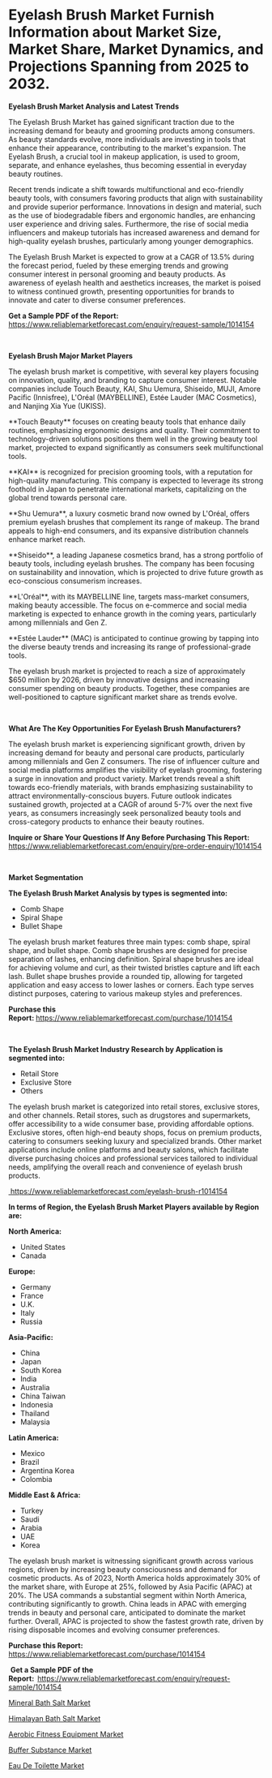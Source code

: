 <p><h1>Eyelash Brush Market Furnish Information about Market Size, Market Share, Market Dynamics, and Projections Spanning from 2025 to 2032.</h1></p><p><strong>Eyelash Brush Market Analysis and Latest Trends</strong></p>
<p><p>The Eyelash Brush Market has gained significant traction due to the increasing demand for beauty and grooming products among consumers. As beauty standards evolve, more individuals are investing in tools that enhance their appearance, contributing to the market's expansion. The Eyelash Brush, a crucial tool in makeup application, is used to groom, separate, and enhance eyelashes, thus becoming essential in everyday beauty routines. </p><p>Recent trends indicate a shift towards multifunctional and eco-friendly beauty tools, with consumers favoring products that align with sustainability and provide superior performance. Innovations in design and material, such as the use of biodegradable fibers and ergonomic handles, are enhancing user experience and driving sales. Furthermore, the rise of social media influencers and makeup tutorials has increased awareness and demand for high-quality eyelash brushes, particularly among younger demographics. </p><p>The Eyelash Brush Market is expected to grow at a CAGR of 13.5% during the forecast period, fueled by these emerging trends and growing consumer interest in personal grooming and beauty products. As awareness of eyelash health and aesthetics increases, the market is poised to witness continued growth, presenting opportunities for brands to innovate and cater to diverse consumer preferences.</p></p>
<p><strong>Get a Sample PDF of the Report:&nbsp;</strong> <a href="https://www.reliablemarketforecast.com/enquiry/request-sample/1014154?utm_campaign=1899&utm_medium=2&utm_source=Github&utm_content=ia&utm_term=06032025&utm_id=eyelash-brush">https://www.reliablemarketforecast.com/enquiry/request-sample/1014154</a></p>
<p>&nbsp;</p>
<p><strong>Eyelash Brush Major Market Players</strong></p>
<p><p>The eyelash brush market is competitive, with several key players focusing on innovation, quality, and branding to capture consumer interest. Notable companies include Touch Beauty, KAI, Shu Uemura, Shiseido, MUJI, Amore Pacific (Innisfree), L'Oréal (MAYBELLINE), Estée Lauder (MAC Cosmetics), and Nanjing Xia Yue (UKISS).</p><p>**Touch Beauty** focuses on creating beauty tools that enhance daily routines, emphasizing ergonomic designs and quality. Their commitment to technology-driven solutions positions them well in the growing beauty tool market, projected to expand significantly as consumers seek multifunctional tools.</p><p>**KAI** is recognized for precision grooming tools, with a reputation for high-quality manufacturing. This company is expected to leverage its strong foothold in Japan to penetrate international markets, capitalizing on the global trend towards personal care.</p><p>**Shu Uemura**, a luxury cosmetic brand now owned by L'Oréal, offers premium eyelash brushes that complement its range of makeup. The brand appeals to high-end consumers, and its expansive distribution channels enhance market reach.</p><p>**Shiseido**, a leading Japanese cosmetics brand, has a strong portfolio of beauty tools, including eyelash brushes. The company has been focusing on sustainability and innovation, which is projected to drive future growth as eco-conscious consumerism increases.</p><p>**L'Oréal**, with its MAYBELLINE line, targets mass-market consumers, making beauty accessible. The focus on e-commerce and social media marketing is expected to enhance growth in the coming years, particularly among millennials and Gen Z.</p><p>**Estée Lauder** (MAC) is anticipated to continue growing by tapping into the diverse beauty trends and increasing its range of professional-grade tools. </p><p>The eyelash brush market is projected to reach a size of approximately $650 million by 2026, driven by innovative designs and increasing consumer spending on beauty products. Together, these companies are well-positioned to capture significant market share as trends evolve.</p></p>
<p>&nbsp;</p>
<p><strong>What Are The Key Opportunities For Eyelash Brush Manufacturers?</strong></p>
<p><p>The eyelash brush market is experiencing significant growth, driven by increasing demand for beauty and personal care products, particularly among millennials and Gen Z consumers. The rise of influencer culture and social media platforms amplifies the visibility of eyelash grooming, fostering a surge in innovation and product variety. Market trends reveal a shift towards eco-friendly materials, with brands emphasizing sustainability to attract environmentally-conscious buyers. Future outlook indicates sustained growth, projected at a CAGR of around 5-7% over the next five years, as consumers increasingly seek personalized beauty tools and cross-category products to enhance their beauty routines.</p></p>
<p><strong>Inquire or Share Your Questions If Any Before Purchasing This Report:</strong> <a href="https://www.reliablemarketforecast.com/enquiry/pre-order-enquiry/1014154?utm_campaign=1899&utm_medium=2&utm_source=Github&utm_content=ia&utm_term=06032025&utm_id=eyelash-brush">https://www.reliablemarketforecast.com/enquiry/pre-order-enquiry/1014154</a></p>
<p>&nbsp;</p>
<p><strong>Market Segmentation</strong></p>
<p><strong>The Eyelash Brush Market Analysis by types is segmented into:</strong></p>
<p><ul><li>Comb Shape</li><li>Spiral Shape</li><li>Bullet Shape</li></ul></p>
<p><p>The eyelash brush market features three main types: comb shape, spiral shape, and bullet shape. Comb shape brushes are designed for precise separation of lashes, enhancing definition. Spiral shape brushes are ideal for achieving volume and curl, as their twisted bristles capture and lift each lash. Bullet shape brushes provide a rounded tip, allowing for targeted application and easy access to lower lashes or corners. Each type serves distinct purposes, catering to various makeup styles and preferences.</p></p>
<p><strong>Purchase this Report:&nbsp;</strong><a href="https://www.reliablemarketforecast.com/purchase/1014154?utm_campaign=1899&utm_medium=2&utm_source=Github&utm_content=ia&utm_term=06032025&utm_id=eyelash-brush">https://www.reliablemarketforecast.com/purchase/1014154</a></p>
<p>&nbsp;</p>
<p><strong>The Eyelash Brush Market Industry Research by Application is segmented into:</strong></p>
<p><ul><li>Retail Store</li><li>Exclusive Store</li><li>Others</li></ul></p>
<p><p>The eyelash brush market is categorized into retail stores, exclusive stores, and other channels. Retail stores, such as drugstores and supermarkets, offer accessibility to a wide consumer base, providing affordable options. Exclusive stores, often high-end beauty shops, focus on premium products, catering to consumers seeking luxury and specialized brands. Other market applications include online platforms and beauty salons, which facilitate diverse purchasing choices and professional services tailored to individual needs, amplifying the overall reach and convenience of eyelash brush products.</p></p>
<p><a href="https://www.reliablemarketforecast.com/eyelash-brush-r1014154?utm_campaign=1899&utm_medium=2&utm_source=Github&utm_content=ia&utm_term=06032025&utm_id=eyelash-brush">&nbsp;https://www.reliablemarketforecast.com/eyelash-brush-r1014154</a></p>
<p><strong>In terms of Region, the Eyelash Brush Market Players available by Region are:</strong></p>
<p>
    <p> <strong> North America: </strong>
        <ul>
            <li>United States</li>
            <li>Canada</li>
        </ul>
        </p> 
    <p> <strong> Europe: </strong>
        <ul>
            <li>Germany</li>
            <li>France</li>
            <li>U.K.</li>
            <li>Italy</li>
            <li>Russia</li>
        </ul>
        </p> 
    <p> <strong> Asia-Pacific: </strong>
        <ul>
            <li>China</li>
            <li>Japan</li>
            <li>South Korea</li>
            <li>India</li>
            <li>Australia</li>
            <li>China Taiwan</li>
            <li>Indonesia</li>
            <li>Thailand</li>
            <li>Malaysia</li>
        </ul>
        </p> 
    <p> <strong> Latin America: </strong>
        <ul>
            <li>Mexico</li>
            <li>Brazil</li>
            <li>Argentina Korea</li>
            <li>Colombia</li>
        </ul>
        </p> 
    <p> <strong> Middle East & Africa: </strong>
        <ul>
            <li>Turkey</li>
            <li>Saudi</li>
            <li>Arabia</li>
            <li>UAE</li>
            <li>Korea</li>
        </ul>
    </p>
    </p>
<p><p>The eyelash brush market is witnessing significant growth across various regions, driven by increasing beauty consciousness and demand for cosmetic products. As of 2023, North America holds approximately 30% of the market share, with Europe at 25%, followed by Asia Pacific (APAC) at 20%. The USA commands a substantial segment within North America, contributing significantly to growth. China leads in APAC with emerging trends in beauty and personal care, anticipated to dominate the market further. Overall, APAC is projected to show the fastest growth rate, driven by rising disposable incomes and evolving consumer preferences.</p></p>
<p><strong>Purchase this Report: </strong><a href="https://www.reliablemarketforecast.com/purchase/1014154?utm_campaign=1899&utm_medium=2&utm_source=Github&utm_content=ia&utm_term=06032025&utm_id=eyelash-brush">https://www.reliablemarketforecast.com/purchase/1014154</a></p>
<p>&nbsp;<strong>Get a Sample PDF of the Report:&nbsp;&nbsp;</strong><a href="https://www.reliablemarketforecast.com/enquiry/request-sample/1014154?utm_campaign=1899&utm_medium=2&utm_source=Github&utm_content=ia&utm_term=06032025&utm_id=eyelash-brush">https://www.reliablemarketforecast.com/enquiry/request-sample/1014154</a></p>
<p><strong></strong></p>
<p><p><a href="https://github.com/habyoneub/Market-Research-Report-List-1/blob/main/mineral-bath-salt-market.md?utm_campaign=1899&utm_medium=2&utm_source=Github&utm_content=ia&utm_term=06032025&utm_id=eyelash-brush">Mineral Bath Salt Market</a></p><p><a href="https://github.com/drissahrouk/Market-Research-Report-List-1/blob/main/himalayan-bath-salt-market.md?utm_campaign=1899&utm_medium=2&utm_source=Github&utm_content=ia&utm_term=06032025&utm_id=eyelash-brush">Himalayan Bath Salt Market</a></p><p><a href="https://github.com/nxauwedaroui2/Market-Research-Report-List-1/blob/main/aerobic-fitness-equipment-market.md?utm_campaign=1899&utm_medium=2&utm_source=Github&utm_content=ia&utm_term=06032025&utm_id=eyelash-brush">Aerobic Fitness Equipment Market</a></p><p><a href="https://github.com/kemauteve/Market-Research-Report-List-1/blob/main/buffer-substance-market.md?utm_campaign=1899&utm_medium=2&utm_source=Github&utm_content=ia&utm_term=06032025&utm_id=eyelash-brush">Buffer Substance Market</a></p><p><a href="https://github.com/haklagjbj/Market-Research-Report-List-1/blob/main/eau-de-toilette-market.md?utm_campaign=1899&utm_medium=2&utm_source=Github&utm_content=ia&utm_term=06032025&utm_id=eyelash-brush">Eau De Toilette Market</a></p></p>